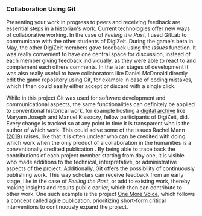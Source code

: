 ### Collaboration Using Git

Presenting your work in progress to peers and receiving feedback are essential steps in a historian's work. Current technologies offer new ways of collaborative working. In the case of *Feeling the Past*, I used GitLab to communicate with the other students of DigiZeit. During the game's beta in May, the other DigiZeit members gave feedback using the *Issues* function. It was really convenient to have one central space for discussion, instead of each member giving feedback individually, as they were able to react to and complement each others comments. In the later stages of development it was also really useful to have collaborators like Daniel McDonald directly edit the game repository using Git, for example in case of coding mistakes, which I then could easily either accept or discard with a single click. 

While in this project Git was used for software development and communicational aspects, the same functionalities can definitely be applied to conventional historical work, for example hosting a [digital archive](https://gitlab.uzh.ch/maryam.joseph/historians-and-corona) like Maryam Joseph and Manuel Kissoczy, fellow participants of DigiZeit, did. Every change is tracked so at any point in time it is transparent who is the author of which work. This could solve some of the issues Rachel Mann ([2019](bibliography.md#mann-2019)) raises, like that it is often unclear who can be credited with doing which work when the only product of a collaboration in the humanities is a conventionally credited publication . By being able to trace back the contributions of each project member starting from day one, it is visible who made additions to the technical, interpretative, or administrative aspects of the project. Additionally, Git offers the possibility of continuously publishing work. This way scholars can receive feedback from an early stage, like in the case of *Feeling the Past*, or add to existing work, thereby making insights and results public earlier, which then can contribute to other work. One such example is the project [One More Voice](https://onemorevoice.org/), which follows a concept called [agile publication](https://onemorevoice.org/project_design.html#publication), prioritizing short-form critical interventions to continuously expand the project.


